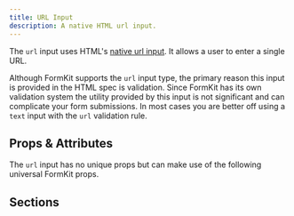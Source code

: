 ```yaml
---
title: URL Input
description: A native HTML url input.
---
```


<InputPageHero title="URL"></InputPageHero>

The `url` input uses HTML's [native url input](https://developer.mozilla.org/en-US/docs/Web/HTML/Element/input/url). It allows a user to enter a single URL.

<example
name="URL input"
file="/_content/examples/url/url.vue"></example>

<callout type="tip" label="Consider using text input">
Although FormKit supports the <code>url</code> input type, the primary reason this input is provided in the HTML spec is validation. Since FormKit has its own validation system the utility provided by this input is not significant and can complicate your form submissions. In most cases you are better off using a <code>text</code> input with the <code>url</code> validation rule.
</callout>

## Props & Attributes

The `url` input has no unique props but can make use of the following universal
FormKit props.

<reference-table input="url" :attrs="['minlength', 'maxlength', 'placeholder']">
</reference-table>

## Sections
<section-keys-intro></section-keys-intro>

<div>
  <formkit-input-diagram
    prefix-icon-content="🌎"
    suffix-icon-content=""
    label-content="Personal website URL"
    input-content="https://mywebsite.com"
    help-content="Tell us where to find your personal website."
    message-content="Please include a valid url."
  >
  </formkit-input-diagram>
</div>

<reference-table type="sectionKeys" primary="section-key">
</reference-table>

